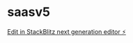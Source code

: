 # saasv5

[Edit in StackBlitz next generation editor ⚡️](https://stackblitz.com/~/github.com/BENBASSOU-Abdelhak/saasv5)